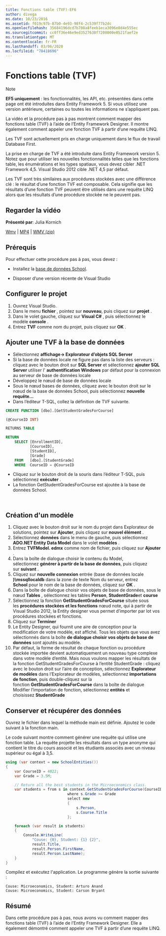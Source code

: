 ```yaml
---
title: Fonctions table (TVF)-EF6
author: divega
ms.date: 10/23/2016
ms.assetid: f019c97b-87b0-4e93-98f4-2c539f77b2dc
ms.openlocfilehash: 35684196dcd7b708a8feeb1eca3096e8d4e555ec
ms.sourcegitcommit: cc0ff36e46e9ed3527638f7208000e8521faef2e
ms.translationtype: MT
ms.contentlocale: fr-FR
ms.lasthandoff: 03/06/2020
ms.locfileid: "78418696"
---
```

# <a name="table-valued-functions-tvfs"></a>Fonctions table (TVF)
> [!NOTE]
> **EF5 uniquement** : les fonctionnalités, les API, etc. présentées dans cette page ont été introduites dans Entity Framework 5. Si vous utilisez une version antérieure, certaines ou toutes les informations ne s’appliquent pas.

La vidéo et la procédure pas à pas montrent comment mapper des fonctions table (TVF) à l’aide de l’Entity Framework Designer. Il montre également comment appeler une fonction TVF à partir d’une requête LINQ.

Les TVF sont actuellement pris en charge uniquement dans le flux de travail Database First.

La prise en charge de TVF a été introduite dans Entity Framework version 5. Notez que pour utiliser les nouvelles fonctionnalités telles que les fonctions table, les énumérations et les types spatiaux, vous devez cibler .NET Framework 4,5. Visual Studio 2012 cible .NET 4,5 par défaut.

Les TVF sont très similaires aux procédures stockées avec une différence clé : le résultat d’une fonction TVF est composable. Cela signifie que les résultats d’une fonction TVF peuvent être utilisés dans une requête LINQ alors que les résultats d’une procédure stockée ne le peuvent pas.

## <a name="watch-the-video"></a>Regarder la vidéo

**Présenté par**: Julia Kornich

[Wmv](https://download.microsoft.com/download/6/0/A/60A6E474-5EF3-4E1E-B9EA-F51D2DDB446A/HDI-ITPro-MSDN-winvideo-tvf.wmv) | [MP4](https://download.microsoft.com/download/6/0/A/60A6E474-5EF3-4E1E-B9EA-F51D2DDB446A/HDI-ITPro-MSDN-mp4video-tvf.m4v) | [WMV (zip)](https://download.microsoft.com/download/6/0/A/60A6E474-5EF3-4E1E-B9EA-F51D2DDB446A/HDI-ITPro-MSDN-winvideo-tvf.zip)

## <a name="pre-requisites"></a>Prérequis

Pour effectuer cette procédure pas à pas, vous devez :

- Installez la [base de données School](~/ef6/resources/school-database.md).

- Disposer d’une version récente de Visual Studio

## <a name="set-up-the-project"></a>Configurer le projet

1.  Ouvrez Visual Studio.
2.  Dans le menu **fichier** , pointez sur **nouveau**, puis cliquez sur **projet** .
3.  Dans le volet gauche, cliquez sur **Visual C\#** , puis sélectionnez le modèle **console** .
4.  Entrez **TVF** comme nom du projet, puis cliquez sur **OK** .

## <a name="add-a-tvf-to-the-database"></a>Ajouter une TVF à la base de données

-   Sélectionnez **affichage-&gt; Explorateur d’objets SQL Server**
-   Si la base de données locale ne figure pas dans la liste des serveurs : cliquez avec le bouton droit sur **SQL Server** et sélectionnez **ajouter SQL Server** utiliser l' **authentification Windows** par défaut pour la connexion au serveur de base de données locale
-   Développez le nœud de base de données locale
-   Sous le nœud bases de données, cliquez avec le bouton droit sur le nœud de la base de données School, puis sélectionnez **nouvelle requête...**
-   Dans l’éditeur T-SQL, collez la définition de TVF suivante.

``` SQL
CREATE FUNCTION [dbo].[GetStudentGradesForCourse]

(@CourseID INT)

RETURNS TABLE

RETURN
    SELECT [EnrollmentID],
           [CourseID],
           [StudentID],
           [Grade]
    FROM   [dbo].[StudentGrade]
    WHERE  CourseID = @CourseID
```

-   Cliquez sur le bouton droit de la souris dans l’éditeur T-SQL, puis sélectionnez **exécuter** .
-   La fonction GetStudentGradesForCourse est ajoutée à la base de données School.

 

## <a name="create-a-model"></a>Création d'un modèle

1.  Cliquez avec le bouton droit sur le nom du projet dans Explorateur de solutions, pointez sur **Ajouter**, puis cliquez sur **nouvel élément** .
2.  Sélectionnez **données** dans le menu de gauche, puis sélectionnez **ADO.NET Entity Data Model** dans le volet **modèles** .
3.  Entrez **TVFModel. edmx** comme nom de fichier, puis cliquez sur **Ajouter** .
4.  Dans la boîte de dialogue choisir le contenu du Model, sélectionnez **générer à partir de la base de données**, puis cliquez sur **suivant** .
5.  Cliquez sur **nouvelle connexion** entrée (base de données locale **)\\mssqllocaldb** dans la zone de texte Nom du serveur, entrez **School** pour le nom de la base de données, cliquez sur **OK** .
6.  Dans la boîte de dialogue choisir vos objets de base de données, sous le nœud **Tables** , sélectionnez les tables **Person**, **StudentGrade**et **course** 
7.  Sélectionnez la fonction **GetStudentGradesForCourse** située sous les **procédures stockées et les fonctions** nœud note, qui à partir de Visual Studio 2012, la Entity designer vous permet d’importer par lot vos procédures stockées et fonctions.
8.  Cliquez sur **Terminer**
9.  Le Entity Designer, qui fournit une aire de conception pour la modification de votre modèle, est affiché. Tous les objets que vous avez sélectionnés dans la boîte **de dialogue choisir vos objets de base de données** sont ajoutés au modèle.
10. Par défaut, la forme de résultat de chaque fonction ou procédure stockée importée devient automatiquement un nouveau type complexe dans votre modèle d’entité. Mais nous voulons mapper les résultats de la fonction GetStudentGradesForCourse à l’entité StudentGrade : cliquez avec le bouton droit sur l’aire de conception, sélectionnez **Explorateur de modèles** dans l’Explorateur de modèles, sélectionnez **importations de fonction**, puis double-cliquez sur la fonction **GetStudentGradesForCourse** dans la boîte de dialogue Modifier l’importation de fonction, sélectionnez **entités** et choisissez **StudentGrade**

## <a name="persist-and-retrieve-data"></a>Conserver et récupérer des données

Ouvrez le fichier dans lequel la méthode main est définie. Ajoutez le code suivant à la fonction main.

Le code suivant montre comment générer une requête qui utilise une fonction table. La requête projette les résultats dans un type anonyme qui contient le titre du cours associé et les étudiants associés avec un niveau supérieur ou égal à 3,5.

``` csharp
using (var context = new SchoolEntities())
{
    var CourseID = 4022;
    var Grade = 3.5M;

    // Return all the best students in the Microeconomics class.
    var students = from s in context.GetStudentGradesForCourse(CourseID)
                            where s.Grade >= Grade
                            select new
                            {
                                s.Person,
                                s.Course.Title
                            };

    foreach (var result in students)
    {
        Console.WriteLine(
            "Couse: {0}, Student: {1} {2}",
            result.Title,  
            result.Person.FirstName,  
            result.Person.LastName);
    }
}
```

Compilez et exécutez l'application. Le programme génère la sortie suivante :

```console
Couse: Microeconomics, Student: Arturo Anand
Couse: Microeconomics, Student: Carson Bryant
```

## <a name="summary"></a>Résumé

Dans cette procédure pas à pas, nous avons vu comment mapper des fonctions table (TVF) à l’aide de l’Entity Framework Designer. Elle a également démontré comment appeler une TVF à partir d’une requête LINQ.
